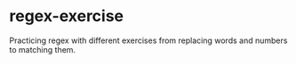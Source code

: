 # regex-exercise
Practicing regex with different exercises from replacing words and numbers to matching them.
